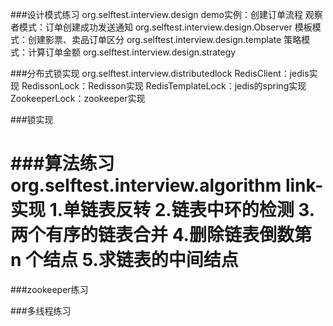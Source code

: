 ###设计模式练习 org.selftest.interview.design
demo实例：创建订单流程
观察者模式：订单创建成功发送通知 org.selftest.interview.design.Observer
模板模式：创建影票、卖品订单区分 org.selftest.interview.design.template
策略模式：计算订单金额 org.selftest.interview.design.strategy


###分布式锁实现 org.selftest.interview.distributedlock
RedisClient：jedis实现
RedissonLock：Redisson实现
RedisTemplateLock：jedis的spring实现
ZookeeperLock：zookeeper实现

###锁实现


###算法练习 org.selftest.interview.algorithm
link-实现
    1.单链表反转
    2.链表中环的检测
    3.两个有序的链表合并
    4.删除链表倒数第 n 个结点
    5.求链表的中间结点
===================

###zookeeper练习


###多线程练习
